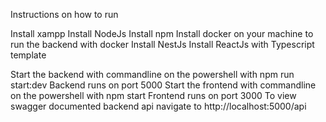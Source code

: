 Instructions on how to run

Install xampp
Install NodeJs
Install npm
Install docker on your machine to run the backend with docker
Install NestJs
Install ReactJs with Typescript template

Start the backend with commandline on the powershell with npm run start:dev
Backend runs on port 5000
Start the frontend with commandline on the powershell with npm start
Frontend runs on port 3000
To view swagger documented backend api navigate to http://localhost:5000/api

